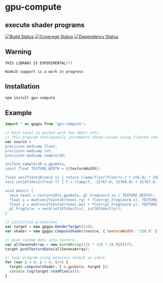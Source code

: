 # gpu-compute

## execute shader programs

[![Build Status](https://travis-ci.org/demskie/gpu-compute.svg?branch=master)](https://travis-ci.org/demskie/gpu-compute) [![Coverage Status](https://coveralls.io/repos/github/demskie/gpu-compute/badge.svg?branch=master)](https://coveralls.io/github/demskie/gpu-compute?branch=master)
[![Dependency Status](https://david-dm.org/demskie/gpu-compute/status.svg)](https://david-dm.org/demskie/gpu-compute#info=dependencies&view=table)

## Warning

```text
THIS LIBRARY IS EXPERIMENTAL!!!

NodeJS support is a work in progress
```

## Installation

```bash
npm install gpu-compute
```

## Example

```js
import * as gpgpu from "gpu-compute";

// Each texel is packed with two 16bit ints.
// This program continuously increments those values using floored coordinates.
var source = `
precision mediump float;
precision mediump int;
precision mediump sampler2D;

uniform sampler2D u_gpuData;
const float TEXTURE_WIDTH = ${textureWidth};

float vec2ToInt16(vec2 v) { return clamp(floor(floor(v.r * 255.0) * 256.0) + floor(v.g * 255.0) - 32767.0, -32767.0, 32768.0); }
vec2 int16ToVec2(float f) { f = clamp(f, -32767.0, 32768.0) + 32767.0; return vec2(floor(f / 256.0), f - floor(f / 256.0) * 256.0) / 255.0; }

void main() {
  vec4 texel = texture2D(u_gpuData, gl_FragCoord.xy / TEXTURE_WIDTH);
  float x = mod(vec2ToInt16(texel.rg) + floor(gl_FragCoord.x), TEXTURE_WIDTH);
  float y = mod(vec2ToInt16(texel.ba) + floor(gl_FragCoord.y), TEXTURE_WIDTH);
  gl_FragColor = vec4(int16ToVec2(x), int16ToVec2(y));
}`

// initialize primatives
var target = new gpgpu.RenderTarget(128);
var shader = new gpgpu.ComputeShader(source, { textureWidth: "128.0" });

// push random data into texture
var allSevensArray = new Uint8Array(128 * 128 * 4).fill(7);
target.pushTextureData(allSevensArray);

// loop program using previous output as input
for (var i = 0; i < 4; i++) {
  target.compute(shader, { u_gpuData: target });
  console.log(target.readPixels());
}
```
